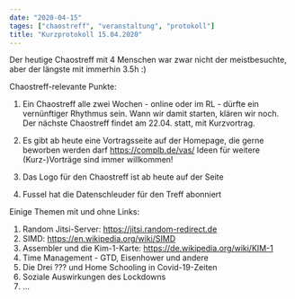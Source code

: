 ```yaml
---
date: "2020-04-15"
tages: ["chaostreff", "veranstaltung", "protokoll"]
title: "Kurzprotokoll 15.04.2020"
---
```


Der heutige Chaostreff mit 4 Menschen war zwar nicht der meistbesuchte, aber der längste mit immerhin 3.5h :)


Chaostreff-relevante Punkte:

1. Ein Chaostreff alle zwei Wochen - online oder im RL - dürfte ein vernünftiger Rhythmus sein. Wann wir damit starten,
   klären wir noch. Der nächste Chaostreff findet am 22.04. statt, mit Kurzvortrag.
   
2. Es gibt ab heute eine Vortragsseite auf der Homepage, die gerne beworben werden darf https://complb.de/vas/ Ideen
   für weitere (Kurz-)Vorträge sind immer willkommen!

3. Das Logo für den Chaostreff ist ab heute auf der Seite

4. Fussel hat die Datenschleuder für den Treff abonniert

Einige Themen mit und ohne Links:

1. Random Jitsi-Server: https://jitsi.random-redirect.de
2. SIMD: https://en.wikipedia.org/wiki/SIMD
3. Assembler und die Kim-1-Karte: https://de.wikipedia.org/wiki/KIM-1
4. Time Management - GTD, Eisenhower und andere
5. Die Drei ??? und Home Schooling in Covid-19-Zeiten
6. Soziale Auswirkungen des Lockdowns
7. ...
